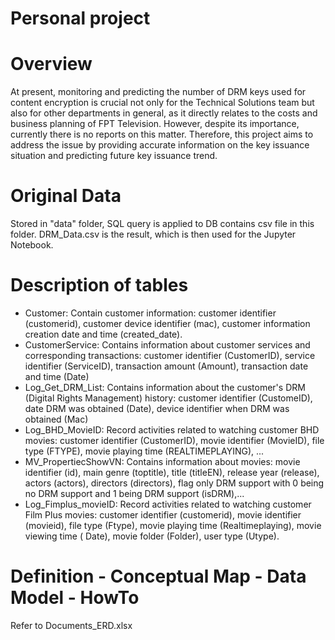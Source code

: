 # Personal project
# Overview
At present, monitoring and predicting the number of DRM keys used for content encryption is crucial not only for the Technical Solutions team but also for other departments in general, as it directly relates to the costs and business planning of FPT Television. However, despite its importance, currently there is no reports on this matter. Therefore, this project aims to address the issue by providing accurate information on the key issuance situation and predicting future key issuance trend.
# Original Data
Stored in "data" folder, SQL query is applied to DB contains csv file in this folder.
DRM_Data.csv is the result, which is then used for the Jupyter Notebook.
# Description of tables 
- Customer: Contain customer information: customer identifier (customerid), customer device identifier (mac), customer information creation date and time (created_date).
- CustomerService: Contains information about customer services and corresponding transactions: customer identifier (CustomerID), service identifier (ServiceID), transaction amount (Amount), transaction date and time (Date)
- Log_Get_DRM_List: Contains information about the customer's DRM (Digital Rights Management) history: customer identifier (CustomeID), date DRM was obtained (Date), device identifier when DRM was obtained (Mac)
- Log_BHD_MovieID: Record activities related to watching customer BHD movies: customer identifier (CustomerID), movie identifier (MovieID), file type (FTYPE), movie playing time (REALTIMEPLAYING), ...
- MV_PropertiecShowVN: Contains information about movies: movie identifier (id), main genre (toptitle), title (titleEN), release year (release), actors (actors), directors (directors), flag only DRM support with 0 being no DRM support and 1 being DRM support (isDRM),...
- Log_Fimplus_movieID: Record activities related to watching customer Film Plus movies: customer identifier (customerid), movie identifier (movieid), file type (Ftype), movie playing time (Realtimeplaying), movie viewing time ( Date), movie folder (Folder), user type (Utype).
# Definition - Conceptual Map - Data Model - HowTo
Refer to Documents_ERD.xlsx




